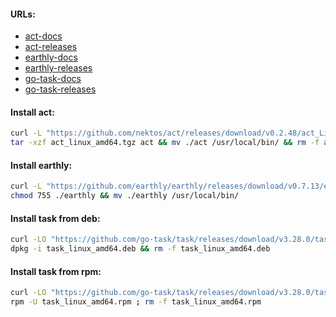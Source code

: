 #### URLs:
- [act-docs](https://github.com/nektos/act/blob/master/README.md)
- [act-releases](https://github.com/nektos/act/releases)
- [earthly-docs](https://docs.earthly.dev/)
- [earthly-releases](https://github.com/earthly/earthly/releases)
- [go-task-docs](https://taskfile.dev/)
- [go-task-releases](https://github.com/go-task/task/releases)

#### Install act:
```bash
curl -L "https://github.com/nektos/act/releases/download/v0.2.48/act_Linux_x86_64.tar.gz" -o act_linux_amd64.tgz && \
tar -xzf act_linux_amd64.tgz act && mv ./act /usr/local/bin/ && rm -f act_linux_amd64.tgz
```

#### Install earthly:
```bash
curl -L "https://github.com/earthly/earthly/releases/download/v0.7.13/earthly-linux-amd64" -o earthly && \
chmod 755 ./earthly && mv ./earthly /usr/local/bin/
```

#### Install task from deb:
```bash
curl -LO "https://github.com/go-task/task/releases/download/v3.28.0/task_linux_amd64.deb" && \
dpkg -i task_linux_amd64.deb && rm -f task_linux_amd64.deb
```

#### Install task from rpm:
```bash
curl -LO "https://github.com/go-task/task/releases/download/v3.28.0/task_linux_amd64.rpm" && \
rpm -U task_linux_amd64.rpm ; rm -f task_linux_amd64.rpm
```
